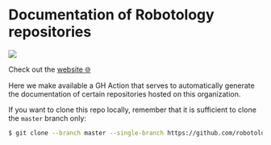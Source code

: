 Documentation of Robotology repositories
========================================

![](https://github.com/robotology/robotology-documentation/workflows/GitHub%20Pages/badge.svg)

Check out the [website 🌐](https://robotology.github.io/robotology-documentation/doc/html/index.html)

Here we make available a GH Action that serves to automatically generate the documentation of certain repositories hosted on this organization.

If you want to clone this repo locally, remember that it is sufficient to clone the `master` branch only:
```sh
$ git clone --branch master --single-branch https://github.com/robotology/robotology-documentation.git
```